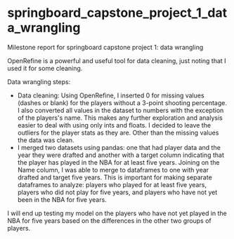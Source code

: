 # springboard_capstone_project_1_data_wrangling
Milestone report for springboard capstone project 1: data wrangling

OpenRefine is a powerful and useful tool for data cleaning, just noting that I used it for some cleaning.

Data wrangling steps:
  - Data cleaning: Using OpenRefine, I inserted 0 for missing values (dashes or blank) for the players without a 3-point shooting percentage. I also converted all values in the dataset to numbers with the exception of the players's name. This makes any further exploration and analysis easier to deal with using only ints and floats. I decided to leave the outliers for the player stats as they are. Other than the missing values the data was clean.
  - I merged two datasets using pandas: one that had player data and the year they were drafted and another with a target column indicating that the player has played in the NBA for at least five years. Joining on the Name column, I was able to merge to dataframes to one with year drafted and target five years. This is important for making separate dataframes to analyze: players who played for at least five years, players who did not play for five years, and players who have not yet been in the NBA for five years. 
  
  I will end up testing my model on the players who have not yet played in the NBA for five years based on the differences in the other two groups of players.
